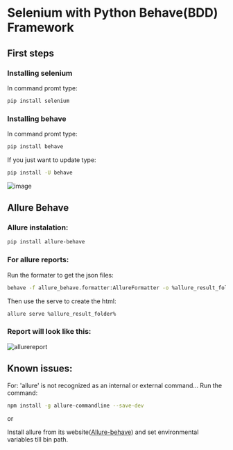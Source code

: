 # Selenium with Python Behave(BDD) Framework

## First steps
### Installing selenium
In command promt type: 
```bash
pip install selenium
```

### Installing behave
In command promt type: 
```bash
pip install behave
```
If you just want to update type: 
```bash
pip install -U behave
```
![image](https://user-images.githubusercontent.com/67669609/102725004-5c1f3500-42f2-11eb-9331-fd60b55b769f.png)

## Allure Behave
### Allure instalation:
```bash
pip install allure-behave
```

### For allure reports:
Run the formater to get the json files:
```bash
behave -f allure_behave.formatter:AllureFormatter -o %allure_result_folder% ./features
```
Then use the serve to create the html: 
```bash
allure serve %allure_result_folder%
```

### Report will look like this:
![allurereport](https://user-images.githubusercontent.com/67669609/102724727-79530400-42f0-11eb-9369-37f6ea97f2f0.png)

## Known issues:
For: 'allure' is not recognized as an internal or external command...
Run the command: 
```bash
npm install -g allure-commandline --save-dev
```
or

Install allure from its website([Allure-behave](https://pypi.org/project/allure-behave/)) and set environmental variables till bin path.

